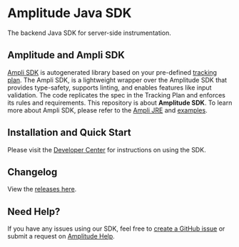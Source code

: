 # Amplitude Java SDK
The backend Java SDK for server-side instrumentation.

## Amplitude and Ampli SDK
[Ampli SDK](https://developers.data.amplitude.com/ampli-sdk-overview/) is autogenerated library based on your pre-defined [tracking plan](https://developers.data.amplitude.com/what-is-a-tracking-plan). The Ampli SDK, is a lightweight wrapper over the Amplitude SDK that provides type-safety, supports linting, and enables features like input validation. The code replicates the spec in the Tracking Plan and enforces its rules and requirements. This repository is about **Amplitude SDK**. To learn more about Ampli SDK, please refer to the [Ampli JRE](https://developers.data.amplitude.com/jre-ampli) and [examples](https://github.com/amplitude/ampli-examples).

## Installation and Quick Start
Please visit the [Developer Center](https://developers.amplitude.com/docs/java) for instructions on using the SDK.

## Changelog
View the [releases here](https://github.com/amplitude/Amplitude-Java/releases).

## Need Help?
If you have any issues using our SDK, feel free to [create a GitHub issue](https://github.com/amplitude/Amplitude-Java/issues/new) or submit a request on [Amplitude Help](https://help.amplitude.com/hc/en-us/requests/new).
